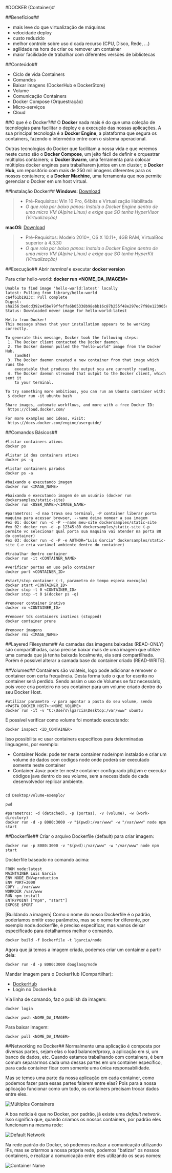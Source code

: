 #DOCKER (Container)#

##Benefícios##
* mais leve do que virtualização de máquinas
* velocidade deploy
* custo reduzido
* melhor controle sobre uso d cada recurso (CPU, Disco, Rede, ...)
* agilidade na hora de criar ou remover um container
* maior facilidade de trabalhar com diferentes versões de bibliotecas

##Conteúdo##
* Ciclo de vida Containers
* Comandos
* Baixar imagens (DockerHub e DockerStore)
* Volume
* Comunicação Containers
* Docker Compose (Orquestração)
* Micro-serviços
* Cloud

##O que é o Docker?##
O **Docker** nada mais é do que uma coleção de tecnologias para facilitar o deploy e a execução das nossas aplicações. A sua principal tecnologia é a **Docker Engine**, a plataforma que segura os containers, fazendo o intermédio entre com o sistema operacional.

Outras tecnologias do Docker que facilitam a nossa vida e que veremos neste curso são o **Docker Compose**, um jeito fácil de definir e orquestrar múltiplos containers; o **Docker Swarm**, uma ferramenta para colocar múltiplos docker engines para trabalharem juntos em um cluster; o **Docker Hub**, um repositório com mais de 250 mil imagens diferentes para os nossos containers; e a **Docker Machine**, uma ferramenta que nos permite gerenciar o Docker em um host virtual.

##Instalação Docker##
**Windows**: [Download](https://www.docker.com/docker-windows)
>* Pré-Requisitos: Win 10 Pro, 64bits e Virtualização Habilitada
>* *O que rola por baixo panos: Instala o Docker Engine dentro de uma micro VM (Alpine Linux) e exige que SO tenha HyperVisor (Virtualização)*

**macOS**: [Download](https://www.docker.com/docker-mac)
>* Pré-Requisitos: Modelo 2010+, OS X 10.11+, 4GB RAM, VirtualBox superior à 4.3.30
>* *O que rola por baixo panos: Instala o Docker Engine dentro de uma micro VM (Alpine Linux) e exige que SO tenha HyperKit (Virtualização)*

##Execução##
Abrir *terminal* e executar **docker version**

Para criar hello-world: **docker run <NOME_DA_IMAGEM>**

```
Unable to find image 'hello-world:latest' locally
latest: Pulling from library/hello-world
ca4f61b1923c: Pull complete
Digest: sha256:be0cd392e45be79ffeffa6b05338b98ebb16c87b255f48e297ec7f98e123905c
Status: Downloaded newer image for hello-world:latest

Hello from Docker!
This message shows that your installation appears to be working correctly.

To generate this message, Docker took the following steps:
 1. The Docker client contacted the Docker daemon.
 2. The Docker daemon pulled the "hello-world" image from the Docker Hub.
    (amd64)
 3. The Docker daemon created a new container from that image which runs the
    executable that produces the output you are currently reading.
 4. The Docker daemon streamed that output to the Docker client, which sent it
    to your terminal.

To try something more ambitious, you can run an Ubuntu container with:
 $ docker run -it ubuntu bash

Share images, automate workflows, and more with a free Docker ID:
 https://cloud.docker.com/

For more examples and ideas, visit:
 https://docs.docker.com/engine/userguide/
```

##Comandos Básicos##
```
#listar containers ativos
docker ps

#listar id dos containers ativos
docker ps -q

#listar containers parados
docker ps -a

#baixando e executando imagem
docker run <IMAGE_NAME>

#baixando e executando imagem de um usuário (docker run dockersamples/static-site)
docker run <USER_NAME>/<IMAGE_NAME>

#parametros: -d nao trava seu terminal, -P container liberar porta maquina para acessar browser, --name deixa nomear a sua imagem
#ex 01: docker run -d -P --name meu-site dockersamples/static-site
#ex 02: docker run -d -p 12345:80 dockersamples/static-site (-p permite vc selecionar qual porta sua maquina vai atender na porta 80 do container)
#ex 03: docker run -d -P -e AUTHOR="Luis Garcia" dockersamples/static-site (-e cria variável ambiente dentro do container)

#trabalhar dentro container
docker run -it <CONTAINER_NAME>

#verificar portas em uso pelo container
docker port <CONTAINER_ID>

#start/stop container (-t, parametro de tempo espera execução)
docker start <CONTAINER_ID>
docker stop -t 0 <CONTAINER_ID>
docker stop -t 0 $(docker ps -q)

#remover container inativo
docker rm <CONTAINER_ID>

#remover tds containers inativos (stopped)
docker container prune

#remover imagens
docker rmi <IMAGE_NAME>
```

##Layered Filesystem##
As camadas das imagens baixadas (READ-ONLY) são compartilhadas, caso precise baixar mais de uma imagem que utilize uma camada que já tenha baixada localmente, ela será compartilhada. Porém é possível alterar a camada base do container criado (READ-WRITE).

##Volumes##
Containers são voláteis, logo pode adicionar e remover o container com certa frequência. Desta forma tudo o que for escrito no container será perdido. Sendo assim o uso de Volumes se faz necessário, pois voce cria ponteiro no seu container para um volume criado dentro do seu Docker Host.
```
#utilizar parametro -v para apontar a pasta do seu volume, sendo <PASTA_DOCKER_HOST>:<NOME_VOLUME>
docker run -it -v "C:\Users\lgarcia\Desktop:/var/www" ubuntu
```

É possível verificar como volume foi montado executando:
```
docker inspect <ID_CONTAINER>
```

Isso possibilita vc usar containers especificos para determinadas linguagens, por exemplo:
* Container Node: pode ter neste container node/npm instalado e criar um volume de dados com codigos node onde poderá ser executado somente neste container
* Container Java: pode ter neste container configurado jdk/jvm e executar códigos java dentro do seu volume, sem a necessidade de cada desenvolvedor replicar ambiente.

```

cd Desktop/volume-exemplo/

pwd

#parametros: -d (detached), -p (portas), -v (volume), -w (work-directory)
docker run -d -p 8080:3000 -v "$(pwd):/var/www" -w "/var/www" node npm start
```

##Dockerfile##
Criar o arquivo Dockerfile (default) para criar imagem:
```
docker run -p 8080:3000 -v "$(pwd):/var/www" -w "/var/www" node npm start
```

Dockerfile baseado no comando acima:
```
FROM node:latest
MAINTAINER Luis Garcia
ENV NODE_ENV=production
ENV PORT=3000
COPY . /var/www
WORKDIR /var/www
RUN npm install
ENTRYPOINT ["npm", "start"]
EXPOSE $PORT
```

[Buildando a imagem] Como o nome do nosso Dockerfile é o padrão, poderíamos omitir esse parâmetro, mas se o nome for diferente, por exemplo node.dockerfile, é preciso especificar, mas vamos deixar especificado para detalharmos melhor o comando.
```
docker build -f Dockerfile -t lgarcia/node
```

Agora que já temos a imagem criada, podemos criar um container a partir dela:
```
docker run -d -p 8080:3000 douglasq/node
```

Mandar imagem para o DockerHub (Compartilhar):
* [DockerHub](https://hub.docker.com/)
* Login no DockerHub

Via linha de comando, faz o publish da imagem:
```
docker login

docker push <NOME_DA_IMAGEM>
```

Para baixar imagem:
```
docker pull <NOME_DA_IMAGEM>
```

##Networking no Docker##
Normalmente uma aplicação é composta por diversas partes, sejam elas o load balancer/proxy, a aplicação em si, um banco de dados, etc. Quando estamos trabalhando com containers, é bem comum separarmos cada uma dessas partes em um container específico, para cada container ficar com somente uma única responsabilidade.

Mas se temos uma parte da nossa aplicação em cada container, como podemos fazer para essas partes falarem entre elas? Pois para a nossa aplicação funcionar como um todo, os containers precisam trocar dados entre eles.

![Múltiplos Containers](/img/multiplos_containers.png)

A boa notícia é que no Docker, por padrão, já existe uma *default network*. Isso significa que, quando criamos os nossos containers, por padrão eles funcionam na mesma rede:

![Default Network](/img/default_network.png)

Na rede padrão do Docker, só podemos realizar a comunicação utilizando IPs, mas se criarmos a nossa própria rede, podemos "batizar" os nossos containers, e realizar a comunicação entre eles utilizando os seus nomes:

![Container Name](/img/container_name.png)
